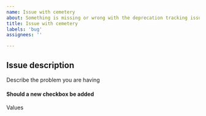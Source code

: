 ```yaml
---
name: Issue with cemetery
about: Something is missing or wrong with the deprecation tracking issue template
title: Issue with cemetery
labels: 'bug'
assignees: ''

---
```


## Issue description

Describe the problem you are having


#### Should a new checkbox be added

Values
